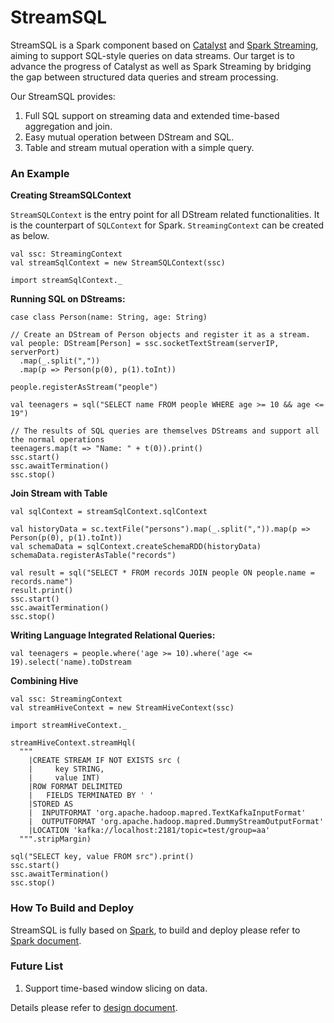 StreamSQL
===

StreamSQL is a Spark component based on [Catalyst](https://github.com/apache/spark/tree/master/sql) and [Spark Streaming](https://github.com/apache/spark/tree/master/streaming), aiming to support SQL-style queries on data streams. Our target is to advance the progress of Catalyst as well as Spark Streaming by bridging the gap between structured data queries and stream processing.

Our StreamSQL provides:

1. Full SQL support on streaming data and extended time-based aggregation and join.
2. Easy mutual operation between DStream and SQL.
3. Table and stream mutual operation with a simple query.

### An Example ###

**Creating StreamSQLContext**

`StreamSQLContext` is the entry point for all DStream related functionalities. It is the counterpart of `SQLContext` for Spark. `StreamingContext` can be created as below.

    val ssc: StreamingContext
    val streamSqlContext = new StreamSQLContext(ssc)

    import streamSqlContext._

**Running SQL on DStreams:**

    case class Person(name: String, age: String)

    // Create an DStream of Person objects and register it as a stream.
    val people: DStream[Person] = ssc.socketTextStream(serverIP, serverPort)
      .map(_.split(","))
      .map(p => Person(p(0), p(1).toInt))

    people.registerAsStream("people")

    val teenagers = sql("SELECT name FROM people WHERE age >= 10 && age <= 19")

    // The results of SQL queries are themselves DStreams and support all the normal operations
    teenagers.map(t => "Name: " + t(0)).print()
    ssc.start()
    ssc.awaitTermination()
    ssc.stop()

**Join Stream with Table**

    val sqlContext = streamSqlContext.sqlContext

    val historyData = sc.textFile("persons").map(_.split(",")).map(p => Person(p(0), p(1).toInt))
    val schemaData = sqlContext.createSchemaRDD(historyData)
    schemaData.registerAsTable("records")

    val result = sql("SELECT * FROM records JOIN people ON people.name = records.name")
    result.print()
    ssc.start()
    ssc.awaitTermination()
    ssc.stop()

**Writing Language Integrated Relational Queries:**

    val teenagers = people.where('age >= 10).where('age <= 19).select('name).toDstream

**Combining Hive**

    val ssc: StreamingContext
    val streamHiveContext = new StreamHiveContext(ssc)

    import streamHiveContext._

    streamHiveContext.streamHql(
      """
        |CREATE STREAM IF NOT EXISTS src (
        |     key STRING,
        |     value INT)
        |ROW FORMAT DELIMITED
        |   FIELDS TERMINATED BY ' '
        |STORED AS
        |  INPUTFORMAT 'org.apache.hadoop.mapred.TextKafkaInputFormat'
        |  OUTPUTFORMAT 'org.apache.hadoop.mapred.DummyStreamOutputFormat'
        |LOCATION 'kafka://localhost:2181/topic=test/group=aa'
      """.stripMargin)

    sql("SELECT key, value FROM src").print()
    ssc.start()
    ssc.awaitTermination()
    ssc.stop()

### How To Build and Deploy ###

StreamSQL is fully based on [Spark](http://spark.apache.org/), to build and deploy please refer to
[Spark document](http://spark.apache.org/documentation.html).

### Future List ###

1. Support time-based window slicing on data.

Details please refer to [design document](https://github.com/thunderain-project/StreamSQL/wiki).

